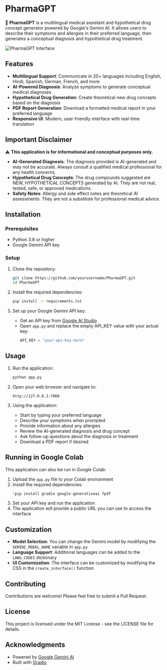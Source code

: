 # PharmaGPT

🧬 **PharmaGPT** is a multilingual medical assistant and hypothetical drug concept generator powered by Google's Gemini AI. It allows users to describe their symptoms and allergies in their preferred language, then generates a conceptual diagnosis and hypothetical drug treatment.

![PharmaGPT Interface](https://i.imgur.com/placeholder.jpg) <!-- Replace with an actual screenshot when available -->

## Features

- **Multilingual Support**: Communicate in 20+ languages including English, Hindi, Spanish, German, French, and more
- **AI-Powered Diagnosis**: Analyze symptoms to generate conceptual medical diagnoses
- **Hypothetical Drug Generation**: Create theoretical new drug concepts based on the diagnosis
- **PDF Report Generation**: Download a formatted medical report in your preferred language
- **Responsive UI**: Modern, user-friendly interface with real-time translation

## Important Disclaimer

⚠️ **This application is for informational and conceptual purposes only.**

- **AI-Generated Diagnosis**: The diagnosis provided is AI-generated and may not be accurate. Always consult a qualified medical professional for any health concerns.
- **Hypothetical Drug Concepts**: The drug compounds suggested are NEW, HYPOTHETICAL CONCEPTS generated by AI. They are not real, tested, safe, or approved medications.
- **Safety Notes**: Allergy and side effect notes are theoretical AI assessments. They are not a substitute for professional medical advice.

## Installation

### Prerequisites

- Python 3.8 or higher
- Google Gemini API key

### Setup

1. Clone the repository:
   ```bash
   git clone https://github.com/yourusername/PharmaGPT.git
   cd PharmaGPT
   ```

2. Install the required dependencies:
   ```bash
   pip install -r requirements.txt
   ```

3. Set up your Google Gemini API key:
   - Get an API key from [Google AI Studio](https://makersuite.google.com/app/apikey)
   - Open `app.py` and replace the empty API_KEY value with your actual key:
     ```python
     API_KEY = "your-api-key-here"
     ```

## Usage

1. Run the application:
   ```bash
   python app.py
   ```

2. Open your web browser and navigate to:
   ```
   http://127.0.0.1:7860
   ```

3. Using the application:
   - Start by typing your preferred language
   - Describe your symptoms when prompted
   - Provide information about any allergies
   - Review the AI-generated diagnosis and drug concept
   - Ask follow-up questions about the diagnosis or treatment
   - Download a PDF report if desired

## Running in Google Colab

This application can also be run in Google Colab:

1. Upload the `app.py` file to your Colab environment
2. Install the required dependencies:
   ```python
   !pip install gradio google-generativeai fpdf
   ```
3. Set your API key and run the application
4. The application will provide a public URL you can use to access the interface

## Customization

- **Model Selection**: You can change the Gemini model by modifying the `GEMINI_MODEL_NAME` variable in `app.py`
- **Language Support**: Additional languages can be added to the `LANG_CODES` dictionary
- **UI Customization**: The interface can be customized by modifying the CSS in the `create_interface()` function

## Contributing

Contributions are welcome! Please feel free to submit a Pull Request.

## License

This project is licensed under the MIT License - see the LICENSE file for details.

## Acknowledgments

- Powered by [Google Gemini AI](https://deepmind.google/technologies/gemini/)
- Built with [Gradio](https://www.gradio.app/)